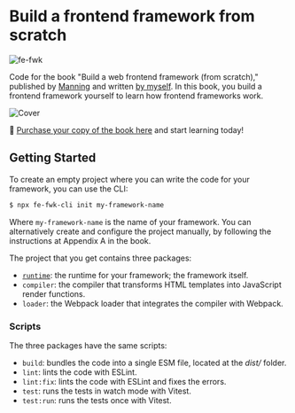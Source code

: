 # Build a frontend framework from scratch

![fe-fwk](https://img.shields.io/badge/fe--fwk-book-blueviolet)

Code for the book "Build a web frontend framework (from scratch)," published by [Manning](http://mng.bz/aM2o) and written [by myself](https://github.com/angelsolaorbaiceta).
In this book, you build a frontend framework yourself to learn how frontend frameworks work.

![Cover](https://images.manning.com/360/480/resize/book/0/dfa7a0d-8341-4cb5-86eb-958d2ed263f7/Orbaiceta-MEAP-HI.png)

📘 [Purchase your copy of the book here](http://mng.bz/aM2o) and start learning today!

## Getting Started

To create an empty project where you can write the code for your framework, you can use the CLI:

```bash
$ npx fe-fwk-cli init my-framework-name
```

Where `my-framework-name` is the name of your framework.
You can alternatively create and configure the project manually, by following the instructions at Appendix A in the book.

The project that you get contains three packages:

- [`runtime`](./packages/runtime/README.md): the runtime for your framework; the framework itself.
- `compiler`: the compiler that transforms HTML templates into JavaScript render functions.
- `loader`: the Webpack loader that integrates the compiler with Webpack.

### Scripts

The three packages have the same scripts:

- `build`: bundles the code into a single ESM file, located at the _dist/_ folder.
- `lint`: lints the code with ESLint.
- `lint:fix`: lints the code with ESLint and fixes the errors.
- `test`: runs the tests in watch mode with Vitest.
- `test:run`: runs the tests once with Vitest.
